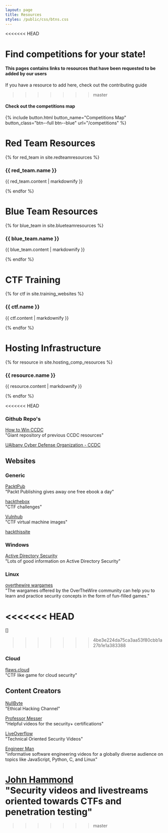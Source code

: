 ```yaml
---
layout: page
title: Resources
styles: /public/css/btns.css
---
```

<<<<<<< HEAD

Find competitions for your state! 
=======

#### This pages contains links to resources that have been requested to be added by our users

If you have a resource to add here, check out the contributing guide
>>>>>>> master

#### Check out the competitions map 
{% include button.html button_name="Competitions Map" button_class="btn--full btn--blue" url="/competitions" %}

# Red Team Resources

{% for red_team in site.redteamresources %}
  <h3>{{ red_team.name }}</h3>
  <p>{{ red_team.content | markdownify }}</p>
{% endfor %}

# Blue Team Resources

{% for blue_team in site.blueteamresources %}
  <h3>{{ blue_team.name }}</h3>
  <p>{{ blue_team.content | markdownify }}</p>
{% endfor %}

# CTF Training

{% for ctf in site.training_websites %}
  <h3>{{ ctf.name }}</h3>
  <p>{{ ctf.content | markdownify }}</p>
{% endfor %}

# Hosting Infrastructure

{% for resource in site.hosting_comp_resources %}
  <h3>{{ resource.name }}</h3>
  <p>{{ resource.content | markdownify }}</p>
{% endfor %}

<<<<<<< HEAD
### Github Repo's

[How to Win CCDC](https://github.com/mubix/howtowinccdc)  
"Giant repository of previous CCDC resources"  

[UAlbany Cyber Defense Organization - CCDC ](https://github.com/cyber-defense-organization/CCDC)

## Websites

### Generic

[PacktPub](https://www.packtpub.com/free-learning)  
"Packt Publishing gives away one free ebook a day"  

[hackthebox](https://www.hackthebox.eu/)  
"CTF challenges"  

[Vulnhub](https://www.vulnhub.com/)  
"CTF virtual machine images"  

[hackthissite](https://www.hackthissite.org/)

### Windows

[Active Directory Security](https://adsecurity.org/)  
"Lots of good information on Active Directory Security"  

### Linux

[overthewire wargames](https://overthewire.org/wargames/)  
"The wargames offered by the OverTheWire community can help you to learn and practice security concepts in the form of fun-filled games."  

<<<<<<< HEAD
=======
[]

>>>>>>> 4be3e224da75ca3aa53f80cbb1a27b1e1a383388
### Cloud

[flaws.cloud](http://flaws.cloud/)  
"CTF like game for cloud security"  




## Content Creators

[NullByte](https://www.youtube.com/channel/UCgTNupxATBfWmfehv21ym-g/featured)  
"Ethical Hacking Channel"

[Professor Messer](https://www.youtube.com/user/professormesser)  
"Helpful videos for the security+ certifications"

[LiveOverflow](https://www.youtube.com/channel/UClcE-kVhqyiHCcjYwcpfj9w)  
"Technical Oriented Security Videos"

[Engineer Man](https://www.youtube.com/channel/UCrUL8K81R4VBzm-KOYwrcxQ/playlists)  
"informative software engineering videos for a globally diverse audience on topics like JavaScript, Python, C, and Linux"

[John Hammond](https://www.youtube.com/channel/UCVeW9qkBjo3zosnqUbG7CFw)  
"Security videos and livestreams oriented towards CTFs and penetration testing"
=======
>>>>>>> master
